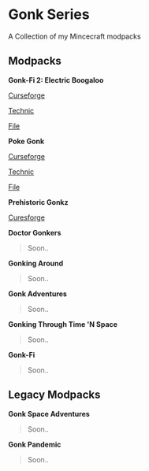 # Gonk Series
A Collection of my Mincecraft modpacks
## Modpacks
**Gonk-Fi 2: Electric Boogaloo**

[Curseforge](https://www.curseforge.com/minecraft/modpacks/gonk-fi-2-electric-boogaloo)

[Technic](https://www.technicpack.net/modpack/gonk-fi-2-electric-boogaloo.1953257)

[File](https://github.com/RadicalNugz/Gonk-Series/releases/tag/GonkFi)

**Poke Gonk**

[Curseforge](https://www.curseforge.com/minecraft/modpacks/pixelgonk)

[Technic](https://www.technicpack.net/modpack/pixelgonk.1950387)

[File](https://github.com/RadicalNugz/Gonk-Series/releases/tag/PixelGonk)

**Prehistoric Gonkz**

[Curesforge](https://www.curseforge.com/minecraft/modpacks/prehistoric-gonkz)

**Doctor Gonkers**

> Soon..

**Gonking Around**

> Soon..

**Gonk Adventures**

> Soon..

**Gonking Through Time 'N Space**

> Soon..

**Gonk-Fi**

> Soon..

## Legacy Modpacks

**Gonk Space Adventures**

> Soon..

**Gonk Pandemic**

> Soon..

